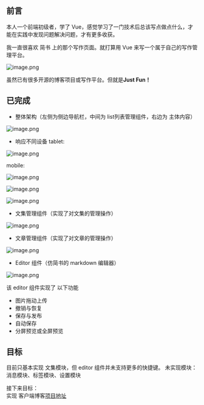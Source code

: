 ## 前言
本人一个前端初级者，学了 Vue，感觉学习了一门技术后总该写点做点什么，才能在实践中发现问题解决问题，才有更多收获。

我一直很喜欢 简书 上的那个写作页面。就打算用 Vue 来写一个属于自己的写作管理平台。

![image.png](http://www.laoergege.cn//images/6JHp_Vpq1uML4MD6dHibCQlq.PNG)

虽然已有很多开源的博客项目或写作平台。但就是**Just Fun！**

## 已完成
* 整体架构（左侧为侧边导航栏，中间为 list列表管理组件，右边为 主体内容）

![image.png](http://www.laoergege.cn//images/x3rJZFVtDl0gtE-xS2W2wr-L.PNG)
* 响应不同设备
tablet:

![image.png](http://www.laoergege.cn//images/jI21IxZtDLTvQVDXYIkiTuLi.PNG)

mobile:

![image.png](http://www.laoergege.cn//images/U_8r3p3JqHaqZW5KjIFB7VSQ.PNG)

![image.png](http://www.laoergege.cn//images/wfJ3Pu0IxcRKgoTuILW90OOU.PNG)

![image.png](http://www.laoergege.cn//images/-Ex4JuvmpEqgdbp_lje8Q8Hy.PNG)

* 文集管理组件（实现了对文集的管理操作）

![image.png](http://www.laoergege.cn//images/BEwnrz49LDOM5TaA0mqJMekR.PNG)

* 文章管理组件（实现了对文章的管理操作）


![image.png](http://www.laoergege.cn//images/rBXF2Gc_uN00mJnnMD7UIJuQ.PNG)

* Editor 组件（仿简书的 markdown 编辑器）

![image.png](http://www.laoergege.cn//images/S1MzGn8-Gz7kCvT-SqikQ-yi.PNG)

该 editor 组件实现了 以下功能
- 图片拖动上传
- 撤销与恢复
- 保存与发布
- 自动保存
- 分屏预览或全屏预览

## 目标
目前只基本实现 文集模块，但 editor 组件并未支持更多的快捷键。
未实现模块：  
消息模块、标签模块、设置模块

接下来目标：  
实现 客户端博客[项目地址](!https://github.com/laoergege/myBlog)
